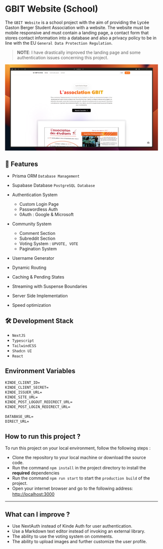 
# GBIT Website (School)

The `GBIT Website` is a school project with the aim of providing the Lycée Gaston Berger Student Association with a website. The website must be mobile responsive and must contain a landing page, a contact form that stores contact information into a database and also a privacy policy to be in line with the EU `General Data Protection Regulation`.

> **NOTE**: I have drastically improved the landing page and some authentication issues concerning this project.

![](public/spectronlabs.png)

## 🔄️ Features 

- Prisma ORM `Database Management`
- Supabase Database `PostgreSQL Database`
- Authentication System
  - Custom Login Page
  - Passwordless Auth
  - 0Auth : Google & Microsoft
      
- Community System
  - Comment Section
  - Subreddit Section
  - Voting System : `UPVOTE, VOTE`
  - Pagination System
- Username Generator
- Dynamic Routing
- Caching & Pending States
- Streaming with Suspense Boundaries
- Server Side Implementation
- Speed optimization

## 🛠️ Development Stack 

- `NextJS`
- `Typescript`
- `TailwindCSS`
- `Shadcn UI`
- `React`

## Environment Variables

```dotenv
KINDE_CLIENT_ID=
KINDE_CLIENT_SECRET=
KINDE_ISSUER_URL=
KINDE_SITE_URL=
KINDE_POST_LOGOUT_REDIRECT_URL=
KINDE_POST_LOGIN_REDIRECT_URL=

DATABASE_URL=
DIRECT_URL=
```

## How to run this project ?
To run this project on your local environment, follow the following steps : 
- Clone the repository to your local machine or download the source code.
- Run the command `npm install` in the project directory to install the **required** dependencies
- Run the command `npm run start` to start the `production build` of the project.
- Open your internet browser and go to the following address: [http://localhost:3000](http://localhost:3000)
  ㅤ
---

## What can I improve ?
- Use NextAuth instead of Kinde Auth for user authentication.
- Use a Markdown text editor instead of invoking an external library.
- The ability to use the voting system on comments.
- The ability to upload images and further customize the user profile.
